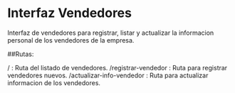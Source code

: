 # Interfaz Vendedores

Interfaz de vendedores para registrar, listar y actualizar la informacion personal de los vendedores de la empresa.

##Rutas:

/ : Ruta del listado de vendedores.
/registrar-vendedor : Ruta para registrar vendedores nuevos.
/actualizar-info-vendedor : Ruta para actualizar informacion de los vendedores.
